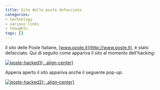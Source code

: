 ```yaml
---
title: Sito delle poste defacciato
categories:
- technology
- various links
- thoughts
tags: []
---
```

Il sito delle Poste Italiane, [www.poste.it](http://www.poste.it), è stato
defacciato. Qui di seguito come appariva il sito al momento dell'hacking:

[![poste-hacked1]({{site.url}}/images/poste-hacked1.png){: .align-center}]({{site.url}}/images/poste-hacked1.png)

Appena aperto il sito appariva anche il seguente pop-up:

[![poste-hacked2]({{site.url}}/images/poste-hacked2.png){: .align-center}]({{site.url}}/images/poste-hacked2.png)